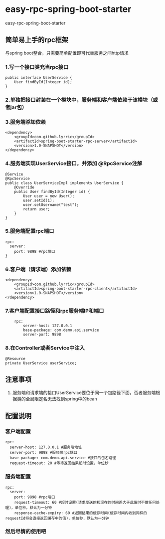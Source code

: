 
# easy-rpc-spring-boot-starter
easy-rpc-spring-boot-starter

## 简单易上手的rpc框架

与spring boot整合，只需要简单配置即可代替服务之间http请求

### 1.写一个接口类充当rpc接口
```
public interface UserService {
    User findById(Integer id);
}
```
### 2.单独把接口封装在一个模块中，服务端和客户端依赖于该模块（或者jar包）
### 3.服务端添加依赖
```
<dependency>
    <groupId>com.github.lyrric</groupId>
	<artifactId>spring-boot-starter-rpc-server</artifactId>
	<version>1.0-SNAPSHOT</version>
</dependency>
```
### 4.服务端实现UserService接口，并添加 @RpcService注解
```
@Service
@RpcService
public class UserServiceImpl implements UserService {
    @Override
    public User findById(Integer id) {
        User user = new User();
        user.setId(1);
        user.setUsername("test");
        return user;
    }
}
```
### 5.服务端配置rpc端口
```
rpc:
  server:
    port: 9898 #rpc端口
}
```
### 6.客户端（请求端）添加依赖
```
<dependency>
	<groupId>com.github.lyrric</groupId>
	<artifactId>spring-boot-starter-rpc-client</artifactId>
	<version>1.0-SNAPSHOT</version>
</dependency>
```
### 7.客户端配置接口路径和rpc服务端IP和端口
```
    rpc:
        server-host: 127.0.0.1
        base-package: com.demo.api.service
        server-port: 9898
 ```
### 8.在Controller或者Service中注入
```
@Resource
private UserService userService;
```
## 注意事项

 1. 服务端和请求端的接口UserService要位于同一个包路径下面，否者服务端根据类的全局限定名无法找到spring中的bean

## 配置说明
### 客户端配置
```
rpc:
  server-host: 127.0.0.1 #服务端地址
  server-port: 9898 #服务端rpc端口
  base-package: com.demo.api.service #接口的包名路径
  request-timeout: 20 #等待返回结果超时设置，单位秒
```
### 服务端配置
```
rpc:
  server:
    port: 9898 #rpc端口
    request-timeout: 60 #超时设置(请求发送的和现在的时间差大于此值时不做任何处理)，单位秒，默认为一分钟
    response-cache-expiry: 60 #返回结果的缓存时间(缓存时间内收到同样的requestId将会直接返回缓存中的值)，单位秒，默认为一分钟
```
### 然后尽情的使用吧
